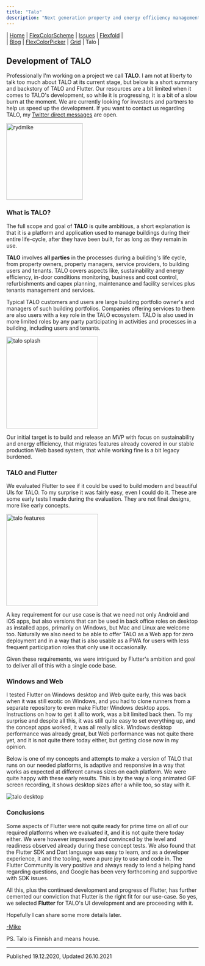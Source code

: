 ```yaml
---
title: "Talo"
description: "Next generation property and energy efficiency management system"
---
```


| [Home](https://rydmike.com) | [FlexColorScheme](colorscheme) | [Issues](issues) | [Flexfold](flexfold) |  
| [Blog](blog)                | [FlexColorPicker](colorpicker) | [Grid](gridview) | Talo                 |

## Development of TALO

Professionally I'm working on a project we call **TALO**. I am not at liberty to talk too much about TALO at its current stage, but below is a short summary and backstory of TALO and Flutter. Our resources are a bit limited when it comes to TALO's development, so while it is progressing, it is a bit of a slow burn at the moment. We are currently looking for investors and partners to help us speed up the development. If you want to contact us regarding TALO, my [Twitter direct messages](https://twitter.com/RydMike) are open. 

<img src="https://rydmike.com/assets/mr2_round400_tr.png?raw=true" alt="rydmike" width="200"/>

### What is TALO?

The full scope and goal of **TALO** is quite ambitious, a short explanation is that it is a platform and application used to manage buildings during their entire life-cycle, after they have been built, for as long as they remain in use.

**TALO** involves **all parties** in the processes during a building's life cycle, from property owners, property managers, service providers, to building users and tenants. TALO covers aspects like, sustainability and energy efficiency, in-door conditions monitoring, business and cost control, refurbishments and capex planning, maintenance and facility services plus tenants management and services.

Typical TALO customers and users are large building portfolio owner's and managers of such building portfolios. Companies offering services to them are also users with a key role in the TALO ecosystem. TALO is also used in more limited roles by any party participating in activities and processes in a building, including users and tenants.

<img src="https://rydmike.com/assets/splashdemo3.gif?raw=true" alt="talo splash" width="240"/>

Our initial target is to build and release an MVP with focus on sustainability and energy efficiency, that migrates features already covered in our stable production Web based system, that while working fine is a bit legacy burdened.

### TALO and Flutter

We evaluated Flutter to see if it could be used to build modern and beautiful UIs for TALO. To my surprise it was fairly easy, even I could do it. These are some early tests I made during the evaluation. They are not final designs, more like early concepts.

<img src="https://rydmike.com/assets/TaloDemoV1.gif?raw=true" alt="talo features" width="240"/>

A key requirement for our use case is that we need not only Android and iOS apps, but also versions that can be used in back office roles on desktop as installed apps, primarily on Windows, but Mac and Linux are welcome too. Naturally we also need to be able to offer TALO as a Web app for zero deployment and in a way that is also usable as a PWA for users with less frequent participation roles that only use it occasionally.

Given these requirements, we were intrigued by Flutter's ambition and goal to deliver all of this with a single code base.

### Windows and Web

I tested Flutter on Windows desktop and Web quite early, this was back when it was still exotic on Windows, and you had to clone runners from a separate repository to even make Flutter Windows desktop apps. Instructions on how to get it all to work, was a bit limited back then. To my surprise and despite all this, it was still quite easy to set everything up, and the concept apps worked, it was all really slick. Windows desktop performance was already great, but Web performance was not quite there yet, and it is not quite there today either, but getting close now in my opinion.

Below is one of my concepts and attempts to make a version of TALO that runs on our needed platforms, is adaptive and responsive in a way that works as expected at different canvas sizes on each platform. We were quite happy with these early results. This is by the way a long animated GIF screen recording, it shows desktop sizes after a while too, so stay with it. 

<img src="https://rydmike.com/assets/TaloDesktopDemo.gif?raw=true" alt="talo desktop"/>


### Conclusions

Some aspects of Flutter were not quite ready for prime time on all of our required platforms when we evaluated it, and it is not quite there today either. We were however impressed and convinced by the level and readiness observed already during these concept tests. We also found that the Flutter SDK and Dart language was easy to learn, and as a developer experience, it and the tooling, were a pure joy to use and code in. The Flutter Community is very positive and always ready to lend a helping hand regarding questions, and Google has been very forthcoming and supportive with SDK issues.
 
All this, plus the continued development and progress of Flutter, has further cemented our conviction that Flutter is the right fit for our use-case. So yes, we selected **Flutter** for TALO's UI development and are proceeding with it.

Hopefully I can share some more details later.

[-Mike](https://twitter.com/RydMike)

PS. Talo is Finnish and means house.

---
Published 19.12.2020, Updated 26.10.2021